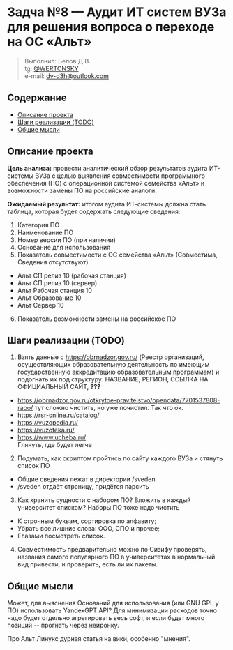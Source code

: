 # Задча №8 — Аудит ИТ систем ВУЗа для решения вопроса о переходе на ОС «Альт»

> Выполнил: Белов Д.В.<br />
> tg: [@WERTONSKY](https://t.me/WERTONSKY)<br />
> e-mail: [dv-d3h@outlook.com](mailto:dv-d3h@outlook.com)<br />

## Содержание

- [Описание проекта](#описание-проекта)
- [Шаги реализации (TODO)](#шаги-реализации-todo)
- [Общие мысли](#общие-мысли)

## Описание проекта

**Цель анализа:** провести аналитический обзор результатов аудита ИТ-системы ВУЗа с целью выявления совместимости программного обеспечения (ПО) с операционной системой семейства «Альт» и возможности замены ПО на российские аналоги.

**Ожидаемый результат:** итогом аудита ИТ-системы должна стать таблица, которая будет содержать следующие сведения:

1. Категория ПО
2. Наименование ПО
3. Номер версии ПО (при наличии)
4. Основание для использования
5. Показатель совместимости с ОС семейства «Альт» (Совместима, Сведения отсутствуют)

- Альт СП релиз 10 (рабочая станция)
- Альт СП релиз 10 (сервер)
- Альт Рабочая станция 10
- Альт Образование 10
- Альт Сервер 10

6. Показатель возможности замены на российское ПО

## Шаги реализации (TODO)

1. Взять данные с https://obrnadzor.gov.ru/ (Реестр организаций, осуществляющих образовательную деятельность по имеющим государственную аккредитацию образовательным программам) и подогнать их под структуру: НАЗВАНИЕ, РЕГИОН, ССЫЛКА НА ОФИЦИАЛЬНЫЙ САЙТ, **???**

- https://obrnadzor.gov.ru/otkrytoe-pravitelstvo/opendata/7701537808-raoo/ тут сложно чистить, но уже почистил. Так что ок.
- https://rsr-online.ru/catalog/
- https://vuzopedia.ru/
- https://vuzoteka.ru/
- https://www.ucheba.ru/<br/>
  Глянуть, где будет легче

2. Подумать, как скриптом пройтись по сайту каждого ВУЗа и стянуть список ПО

- Общие сведения лежат в директории /sveden.
- /sveden отдаёт страницу, придётся парсить

3. Как хранить сущности с набором ПО? Вложить в каждый университет списком? Наборы ПО тоже надо чистить

- К строчным буквам, сортировка по алфавиту;
- Убрать все лишние слова: ООО, СПО и прочее;
- Глазами посмотреть список.

4. Совместимость предварительно можно по Сизифу проверять, названия самого популярного ПО в университетах в нормальный вид привести, и проверить, есть ли их пакеты.

## Общие мысли

Может, для выяснения Оснований для использования (или GNU GPL у ПО) использовать YandexGPT API? Для минимизации расходов точно надо будет отдельно агрегировать весь софт, и если будет много позиций -- прогнать через нейронку.

Про Альт Линукс дурная статья на вики, особенно "мнения".
